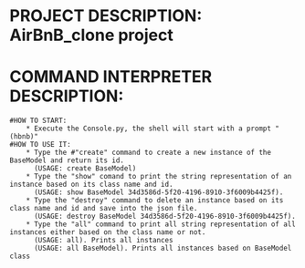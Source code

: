 # PROJECT DESCRIPTION: AirBnB_clone project
# COMMAND INTERPRETER DESCRIPTION:
    #HOW TO START:
        * Execute the Console.py, the shell will start with a prompt "(hbnb)"
    #HOW TO USE IT:
        * Type the #"create" command to create a new instance of the BaseModel and return its id.
          (USAGE: create BaseModel)
        * Type the "show" comand to print the string representation of an instance based on its class name and id.
          (USAGE: show BaseModel 34d3586d-5f20-4196-8910-3f6009b4425f).
        * Type the "destroy" command to delete an instance based on its class name and id and save into the json file.
          (USAGE: destroy BaseModel 34d3586d-5f20-4196-8910-3f6009b4425f).
        * Type the "all" command to print all string representation of all instances either based on the class name or not.
          (USAGE: all). Prints all instances
          (USAGE: all BaseModel). Prints all instances based on BaseModel class
